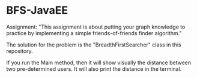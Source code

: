 # BFS-JavaEE

Assignment:
"This assignment is about putting your graph knowledge to practice by implementing a simple friends-of-friends finder algorithm."

The solution for the problem is the "BreadthFirstSearcher" class in this repository.

If you run the Main method, then it will show visually the distance between two pre-determined users. It will also print the distance in the terminal.
